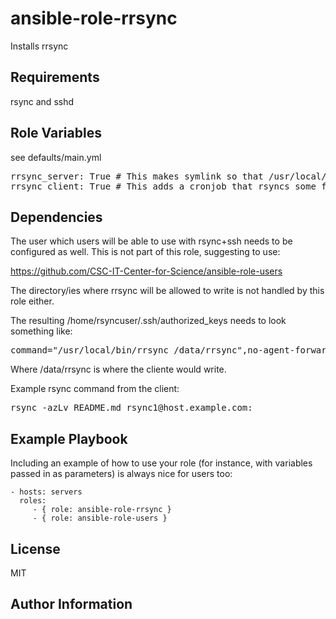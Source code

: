 ansible-role-rrsync
=========

Installs rrsync

Requirements
------------

rsync and sshd

Role Variables
--------------

see defaults/main.yml

<pre>
rrsync_server: True # This makes symlink so that /usr/local/bin/rrsync exists and creates a directory
rrsync_client: True # This adds a cronjob that rsyncs some files
</pre>

Dependencies
------------

The user which users will be able to use with rsync+ssh needs to be configured as well.
This is not part of this role, suggesting to use:

https://github.com/CSC-IT-Center-for-Science/ansible-role-users

The directory/ies where rrsync will be allowed to write is not handled by this role either.

The resulting /home/rsyncuser/.ssh/authorized_keys needs to look something like:

<pre>
command="/usr/local/bin/rrsync /data/rrsync",no-agent-forwarding,no-port-forwarding,no-pty,no-user-rc,no-X11-forwarding ssh-rsa KEY user@example.com
</pre>

Where /data/rrsync is where the cliente would write.

Example rsync command from the client:
<pre>
rsync -azLv README.md rsync1@host.example.com:
</pre>

Example Playbook
----------------

Including an example of how to use your role (for instance, with variables passed in as parameters) is always nice for users too:

    - hosts: servers
      roles:
         - { role: ansible-role-rrsync }
         - { role: ansible-role-users }


License
-------

MIT

Author Information
------------------

